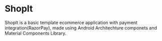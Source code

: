 # ShopIt

ShopIt is a basic template ecommerce application with payment integration(RazorPay), made using Android Architechture componets and Material Components Library.
